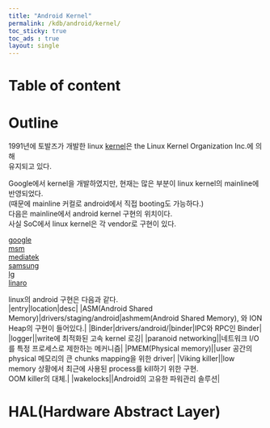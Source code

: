 ```yaml
---
title: "Android Kernel"
permalink: /kdb/android/kernel/
toc_sticky: true
toc_ads : true
layout: single
---
```


# Table of content

# Outline
1991년에 토발즈가 개발한 linux [kernel](https://www.kernel.org)은 the Linux Kernel Organization Inc.에 의해    
유지되고 있다.   


Google에서 kernel을 개발하였지만,  현재는 많은 부분이 linux kernel의 mainline에 반영되었다.   
(때문에 mainline 커컬로 android에서 직접 booting도 가능하다.)    
다음은 mainline에서 android kernel 구현의 위치이다.  
사실 SoC에서 linux kernel은 각 vendor로 구현이 있다.   

[google](https://android.googlesource.com/kernel/)   
[msm](https://android.googlesource.com/kernel/msm)   
[mediatek](https://android.googlesource.com/kernel/mediatek)   
[samsung](https://opensource.samsung.com/uploadList?menuItem=mobile)   
[lg](http://opensource.lge.com/osList/list?m=Mc001&s=Sc002)    
[linaro](https://android-git.linaro.org/gitweb/kernel/linaro-android.git)  


linux의 android 구현은 다음과 같다.   
|entry|location|desc|
|ASM(Android Shared Memory)|drivers/staging/android|ashmem(Android Shared Memory), 와 ION Heap의 구현이 들어있다.|
|Binder|drivers/android/|binder|IPC와 RPC인 Binder|
|logger||write에 최적화된 고속 kernel 로깅|
|paranoid networking||네트워크 I/O를 특정 프로세스로 제한하는 메커니즘|
|PMEM(Physical memory)||user 공간의 physical 메모리의 큰 chunks mapping을 위한 driver|
|Viking killer||low memory 상황에서 최근에 사용된 process를 kill하기 위한 구현.<br/>OOM killer의 대체.|
|wakelocks||Android의 고유한 파워관리 솔루션|



# HAL(Hardware Abstract Layer)
